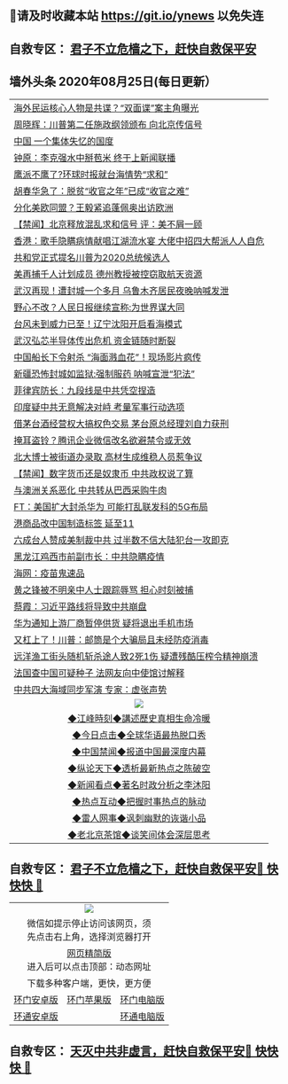 ## 📩请及时收藏本站 https://git.io/ynews 以免失连</a>
## 自救专区： [君子不立危樯之下，赶快自救保平安 ](https://github.com/pwgy/td/blob/master/README.md)

## 墙外头条 2020年08月25日(每日更新）</a>

 <table>
<tr><td colspan="2" align="left"><a href="https://ufyjgnzb.xvhtf.cyou/?name=c1216064&key=krgexxuardvhjliu&from=gy2">海外民运核心人物是共谍？“双面谍”案主角曝光</a></td></tr>
<tr><td colspan="2" align="left"><a href="https://ufyjgnzb.xvhtf.cyou/?name=c1215992&key=krgexxuardvhjliu&from=gy2">周晓辉：川普第二任施政纲领颁布 向北京传信号</a></td></tr>
<tr><td colspan="2" align="left"><a href="https://ufyjgnzb.xvhtf.cyou/?name=c1216049&key=krgexxuardvhjliu&from=gy2">中国 一个集体失忆的国度</a></td></tr>
<tr><td colspan="2" align="left"><a href="https://ufyjgnzb.xvhtf.cyou/?name=c1216025&key=krgexxuardvhjliu&from=gy2">钟原：李克强水中掰苞米 终于上新闻联播</a></td></tr>
<tr><td colspan="2" align="left"><a href="https://ufyjgnzb.xvhtf.cyou/?name=c1216047&key=krgexxuardvhjliu&from=gy2">鹰派不鹰了?环球时报就台海情势“求和”</a></td></tr>
<tr><td colspan="2" align="left"><a href="https://ufyjgnzb.xvhtf.cyou/?name=c1216054&key=krgexxuardvhjliu&from=gy2">胡春华急了：脱贫“收官之年”已成“收官之难”</a></td></tr>
<tr><td colspan="2" align="left"><a href="https://ufyjgnzb.xvhtf.cyou/?name=c1216034&key=krgexxuardvhjliu&from=gy2">分化美欧同盟？王毅紧追蓬佩奥出访欧洲</a></td></tr>
<tr><td colspan="2" align="left"><a href="https://ufyjgnzb.xvhtf.cyou/?name=c1216036&key=krgexxuardvhjliu&from=gy2">【禁闻】北京释放混乱求和信号 评：美不屑一顾</a></td></tr>
<tr><td colspan="2" align="left"><a href="https://ufyjgnzb.xvhtf.cyou/?name=c1216007&key=krgexxuardvhjliu&from=gy2">香港：歌手隐瞒病情献唱江湖流水宴 大佬中招四大帮派人人自危</a></td></tr>
<tr><td colspan="2" align="left"><a href="https://ufyjgnzb.xvhtf.cyou/?name=c1216062&key=krgexxuardvhjliu&from=gy2">共和党正式提名川普为2020总统候选人</a></td></tr>
<tr><td colspan="2" align="left"><a href="https://ufyjgnzb.xvhtf.cyou/?name=c1216063&key=krgexxuardvhjliu&from=gy2">美再捕千人计划成员 德州教授被控窃取航天资源</a></td></tr>
<tr><td colspan="2" align="left"><a href="https://ufyjgnzb.xvhtf.cyou/?name=c1216044&key=krgexxuardvhjliu&from=gy2">武汉再现！遭封城一个多月 乌鲁木齐居民夜晚呐喊发泄</a></td></tr>
<tr><td colspan="2" align="left"><a href="https://ufyjgnzb.xvhtf.cyou/?name=c1216026&key=krgexxuardvhjliu&from=gy2">野心不改？人民日报继续宣称:为世界谋大同</a></td></tr>
<tr><td colspan="2" align="left"><a href="https://ufyjgnzb.xvhtf.cyou/?name=c1216045&key=krgexxuardvhjliu&from=gy2">台风未到威力已至！辽宁沈阳开启看海模式</a></td></tr>
<tr><td colspan="2" align="left"><a href="https://ufyjgnzb.xvhtf.cyou/?name=c1216021&key=krgexxuardvhjliu&from=gy2">武汉弘芯半导体传出危机 资金链随时断裂</a></td></tr>
<tr><td colspan="2" align="left"><a href="https://ufyjgnzb.xvhtf.cyou/?name=c1216041&key=krgexxuardvhjliu&from=gy2">中国船长下令射杀 “海面溅血花”！现场影片疯传</a></td></tr>
<tr><td colspan="2" align="left"><a href="https://ufyjgnzb.xvhtf.cyou/?name=c1216055&key=krgexxuardvhjliu&from=gy2">新疆恐怖封城如监狱:强制服药 呐喊宣泄“犯法”</a></td></tr>
<tr><td colspan="2" align="left"><a href="https://ufyjgnzb.xvhtf.cyou/?name=c1215997&key=krgexxuardvhjliu&from=gy2">菲律宾防长：九段线是中共凭空捏造</a></td></tr>
<tr><td colspan="2" align="left"><a href="https://ufyjgnzb.xvhtf.cyou/?name=c1216010&key=krgexxuardvhjliu&from=gy2">印度疑中共无意解决对峙 考量军事行动选项</a></td></tr>
<tr><td colspan="2" align="left"><a href="https://ufyjgnzb.xvhtf.cyou/?name=c1216046&key=krgexxuardvhjliu&from=gy2">借茅台酒经营权大搞权色交易 茅台原总经理刘自力获刑</a></td></tr>
<tr><td colspan="2" align="left"><a href="https://ufyjgnzb.xvhtf.cyou/?name=c1216001&key=krgexxuardvhjliu&from=gy2">掩耳盗铃？腾讯企业微信改名欲避禁令或无效</a></td></tr>
<tr><td colspan="2" align="left"><a href="https://ufyjgnzb.xvhtf.cyou/?name=c1215996&key=krgexxuardvhjliu&from=gy2">北大博士被街道办录取 高材生成维稳人员惹争议</a></td></tr>
<tr><td colspan="2" align="left"><a href="https://ufyjgnzb.xvhtf.cyou/?name=c1216065&key=krgexxuardvhjliu&from=gy2">【禁闻】数字货币还是奴隶币 中共政权说了算</a></td></tr>
<tr><td colspan="2" align="left"><a href="https://ufyjgnzb.xvhtf.cyou/?name=c1216061&key=krgexxuardvhjliu&from=gy2">与澳洲关系恶化 中共转从巴西采购牛肉</a></td></tr>
<tr><td colspan="2" align="left"><a href="https://ufyjgnzb.xvhtf.cyou/?name=c1216011&key=krgexxuardvhjliu&from=gy2">FT：美国扩大封杀华为 可能打乱联发科的5G布局</a></td></tr>
<tr><td colspan="2" align="left"><a href="https://ufyjgnzb.xvhtf.cyou/?name=c1216020&key=krgexxuardvhjliu&from=gy2">港商品改中国制造标签 延至11</a></td></tr>
<tr><td colspan="2" align="left"><a href="https://ufyjgnzb.xvhtf.cyou/?name=c1215998&key=krgexxuardvhjliu&from=gy2">六成台人赞成美制裁中共 过半数不信大陆犯台一攻即克</a></td></tr>
<tr><td colspan="2" align="left"><a href="https://ufyjgnzb.xvhtf.cyou/?name=c1215991&key=krgexxuardvhjliu&from=gy2">黑龙江鸡西市前副市长：中共隐瞒疫情</a></td></tr>
<tr><td colspan="2" align="left"><a href="https://ufyjgnzb.xvhtf.cyou/?name=c1216017&key=krgexxuardvhjliu&from=gy2">海网：疫苗鬼速品</a></td></tr>
<tr><td colspan="2" align="left"><a href="https://ufyjgnzb.xvhtf.cyou/?name=c1215994&key=krgexxuardvhjliu&from=gy2">黄之锋被不明亲中人士跟踪辱骂 担心时刻被捕</a></td></tr>
<tr><td colspan="2" align="left"><a href="https://ufyjgnzb.xvhtf.cyou/?name=c1216048&key=krgexxuardvhjliu&from=gy2">蔡霞：习近平路线将导致中共崩盘</a></td></tr>
<tr><td colspan="2" align="left"><a href="https://ufyjgnzb.xvhtf.cyou/?name=c1216067&key=krgexxuardvhjliu&from=gy2">华为通知上游厂商暂停供货 疑将退出手机市场</a></td></tr>
<tr><td colspan="2" align="left"><a href="https://ufyjgnzb.xvhtf.cyou/?name=c1216019&key=krgexxuardvhjliu&from=gy2">又杠上了！川普：邮筒是个大骗局且未经防疫消毒</a></td></tr>
<tr><td colspan="2" align="left"><a href="https://ufyjgnzb.xvhtf.cyou/?name=c1216042&key=krgexxuardvhjliu&from=gy2">远洋渔工街头随机斩杀途人致2死1伤 疑遭残酷压榨令精神崩溃</a></td></tr>
<tr><td colspan="2" align="left"><a href="https://ufyjgnzb.xvhtf.cyou/?name=c1216016&key=krgexxuardvhjliu&from=gy2">法国查中国可疑种子 法网友向中使馆讨解释</a></td></tr>
<tr><td colspan="2" align="left"><a href="https://u.nu/-8go1">中共四大海域同步军演 专家：虚张声势</a></td></tr>

 <tr>
   <td colspan="2" align=center><img src="https://cdn.jsdelivr.net/gh/gyoupiodf/im1/jf-1.jpg"></td>
  </tr>
   <tr>
   <td colspan="2" align=center> 
<a href="https://xdihm.casa/oo.aspx?name=c922850&key=sdxhftoyfkhpuaxy&from=gy2&tag=9877">◆江峰時刻◆講述歷史真相生命冷暖</a><br/>
    </td>
  </tr>
   <tr>
   <td colspan="2" align=center> 
<a href="https://xdihm.casa/oo.aspx?name=c816850&key=sdxhftoyfkhpuaxy&from=gy2&tag=9877">◆今日点击◆全球华语最热脱口秀</a><br/>
    </td>
  </tr>
  <tr>
  <td colspan="2" align=center>
<a href="https://xdihm.casa/oo.aspx?name=c816860&key=sdxhftoyfkhpuaxy&from=gy2&tag=99733110">◆中国禁闻◆报道中国最深度内幕</a><br/>
   </tr>
  <tr>
     <td colspan="2" align=center>
<a href="https://xdihm.casa/oo.aspx?name=c816855&key=sdxhftoyfkhpuaxy&from=gy2&tag=997110">◆纵论天下◆透析最新热点之陈破空</a><br/>
   </tr>
   <tr>
      <td colspan="2" align=center>
<a href="https://xdihm.casa/oo.aspx?name=c838308&key=sdxhftoyfkhpuaxy&from=gy2&tag=9973110">◆新闻看点◆著名时政分析之李沐阳</a><br/>
   </tr>
   <tr>
     <td colspan="2" align=center>
<a href="https://xdihm.casa/oo.aspx?name=c816852&key=sdxhftoyfkhpuaxy&from=gy2&tag=9733110">◆热点互动◆把握时事热点的脉动</a><br/>
   </tr>
   <tr>
      <td colspan="2" align=center>
<a href="https://xdihm.casa/oo.aspx?name=c816694&key=sdxhftoyfkhpuaxy&from=gy2&tag=93310">◆雷人网事◆讽刺幽默的诙谐小品</a><br/>
   </tr>
   <tr>
    <td colspan="2" align=center>
<a href="https://xdihm.casa/oo.aspx?name=c816650&key=sdxhftoyfkhpuaxy&from=gy2&tag=9973110">◆老北京茶馆◆谈笑间体会深层思考</a><br/>
   </tr>
</table>

 ## 自救专区： [君子不立危樯之下，赶快自救保平安🍎 快快快 📩](https://github.com/pwgy/td/blob/master/README.md)
 
<table>
  <tr>
    <td colspan="3" align="center"><img src="https://cdn.jsdelivr.net/gh/opipe/up/oGate65.jpg"/></td>
  </tr>
  <tr>
    <td colspan="3" align="center">微信如提示停止访问该网页，须<br/>先点击右上角，选择浏览器打开</td>
  <tr>
  <tr>
    <td colspan="3" align="center"><a href="https://gitcdn.xyz/cdn/otiny/up/master/show005.htm">网页精简版</a><br/>进入后可以点击顶部：动态网址</td>
  </tr>
  <tr>
    <td colspan="3" align="center">下载多种客户端，更快，更方便</td>
  <tr>
  <tr>
    <td align="center"><a href="https://cdn.jsdelivr.net/gh/opipe/up/oGatea.apk">环门安卓版</a></td>
    <td align="center"><a href="https://x.co/odisk">环门苹果版</a></td>
    <td align="center"><a href="https://cdn.jsdelivr.net/gh/opipe/up/oGate.zip">环门电脑版</a></td>
  </tr>
  <tr>
    <td align="center"><a href="https://cdn.jsdelivr.net/gh/opipe/up/oPipe.apk">环通安卓版</a></td>
    <td align="center"></td>
    <td align="center"><a href="https://raw.githubusercontent.com/opipe/up/master/oPipe.zip">环通电脑版</a></td>
  </tr>
  
</table>


 ## 自救专区： [天灭中共非虚言，赶快自救保平安🍎 快快快 📩](https://github.com/pwgy/td/blob/master/README.md)
